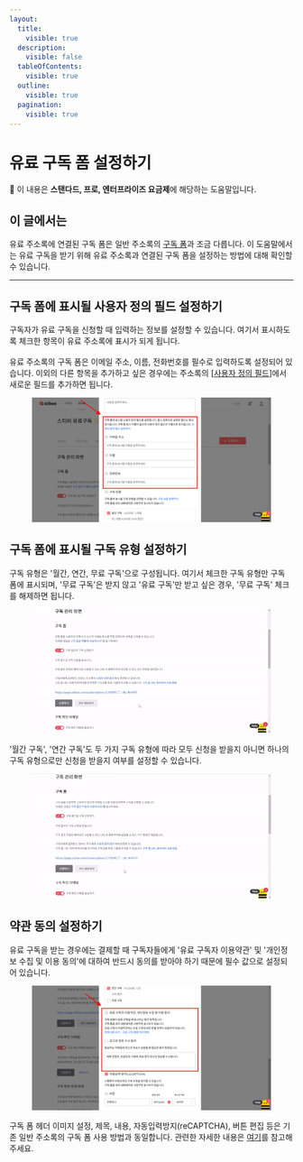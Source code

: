 ```yaml
---
layout:
  title:
    visible: true
  description:
    visible: false
  tableOfContents:
    visible: true
  outline:
    visible: true
  pagination:
    visible: true
---
```


# 유료 구독 폼 설정하기

**💬** 이 내용은 **스탠다드, 프로, 엔터프라이즈 요금제**에 해당하는 도움말입니다.

## &#x20;이 글에서는

유료 주소록에 연결된 구독 폼은 일반 주소록의 [구독 폼](https://help.stibee.com/hc/ko/articles/4756470653199)과 조금 다릅니다. 이 도움말에서는 유료 구독을 받기 위해 유료 주소록과 연결된 구독 폼을 설정하는 방법에 대해 확인할 수 있습니다.

***

## 구독 폼에 표시될 사용자 정의 필드 설정하기 <a href="#h_84a9e84670" id="h_84a9e84670"></a>

구독자가 유료 구독을 신청할 때 입력하는 정보를 설정할 수 있습니다. 여기서 표시하도록 체크한 항목이 유료 주소록에 표시가 되게 됩니다.\
\
유료 주소록의 구독 폼은 이메일 주소, 이름, 전화번호를 필수로 입력하도록 설정되어 있습니다. 이외의 다른 항목을 추가하고 싶은 경우에는 주소록의 \[[사용자 정의 필드](../../list/adding-managing-subscriber/understanding-subscriber-info.md#h\_01gw45zrwcjd1eg1cam4vhw25m)]에서 새로운 필드를 추가하면 됩니다.

<figure><img src="../../.gitbook/assets/image (58) (1).png" alt=""><figcaption></figcaption></figure>



## 구독 폼에 표시될 구독 유형 설정하기 <a href="#h_5b83ac38d2" id="h_5b83ac38d2"></a>

구독 유형은 '월간, 연간, 무료 구독'으로 구성됩니다. 여기서 체크한 구독 유형만 구독 폼에 표시되며, '무료 구독'은 받지 않고 '유료 구독'만 받고 싶은 경우, '무료 구독' 체크를 해제하면 됩니다.

<figure><img src="../../.gitbook/assets/image (59) (1).png" alt=""><figcaption></figcaption></figure>



'월간 구독', '연간 구독'도 두 가지 구독 유형에 따라 모두 신청을 받을지 아니면 하나의 구독 유형으로만 신청을 받을지 여부를 설정할 수 있습니다.

<figure><img src="../../.gitbook/assets/image (60) (1).png" alt=""><figcaption></figcaption></figure>



## 약관 동의 설정하기 <a href="#h_bddb5d98cd" id="h_bddb5d98cd"></a>

유료 구독을 받는 경우에는 결제할 때 구독자들에게 '유료 구독자 이용약관' 및 '개인정보 수집 및 이용 동의'에 대하여 반드시 동의를 받아야 하기 때문에 필수 값으로 설정되어 있습니다.

<figure><img src="../../.gitbook/assets/image (62) (1).png" alt=""><figcaption></figcaption></figure>



구독 폼 헤더 이미지 설정, 제목, 내용, 자동입력방지(reCAPTCHA), 버튼 편집 등은 기존 일반 주소록의 구독 폼 사용 방법과 동일합니다. 관련한 자세한 내용은 [여기](../../list/gather-subscribers/form.md)를 참고해 주세요.
